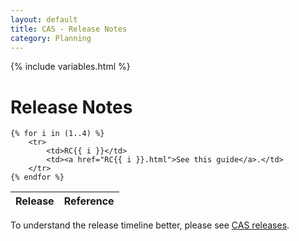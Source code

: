```yaml
---
layout: default
title: CAS - Release Notes
category: Planning
---
```


{% include variables.html %}

# Release Notes

<table class="cas-datatable">
  <thead>
    <tr><th>Release</th><th>Reference</th></tr>
  </thead>
  <tbody>

    {% for i in (1..4) %}
        <tr>
            <td>RC{{ i }}</td>
            <td><a href="RC{{ i }}.html">See this guide</a>.</td>
        </tr>
    {% endfor %}

  </tbody>
</table>

To understand the release timeline better, please see [CAS releases](https://github.com/apereo/cas/releases).
